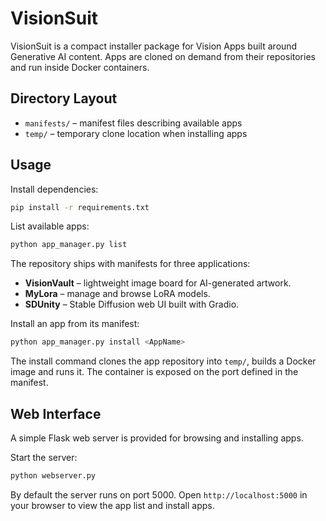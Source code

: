 # VisionSuit

VisionSuit is a compact installer package for Vision Apps built around Generative AI content. Apps are cloned on demand from their repositories and run inside Docker containers.

## Directory Layout

- `manifests/` – manifest files describing available apps
- `temp/` – temporary clone location when installing apps

## Usage

Install dependencies:

```bash
pip install -r requirements.txt
```

List available apps:

```bash
python app_manager.py list
```

The repository ships with manifests for three applications:

- **VisionVault** – lightweight image board for AI-generated artwork.
- **MyLora** – manage and browse LoRA models.
- **SDUnity** – Stable Diffusion web UI built with Gradio.

Install an app from its manifest:

```bash
python app_manager.py install <AppName>
```

The install command clones the app repository into `temp/`, builds a Docker image and runs it. The container is exposed on the port defined in the manifest.

## Web Interface

A simple Flask web server is provided for browsing and installing apps.

Start the server:

```bash
python webserver.py
```

By default the server runs on port 5000. Open `http://localhost:5000` in your
browser to view the app list and install apps.
